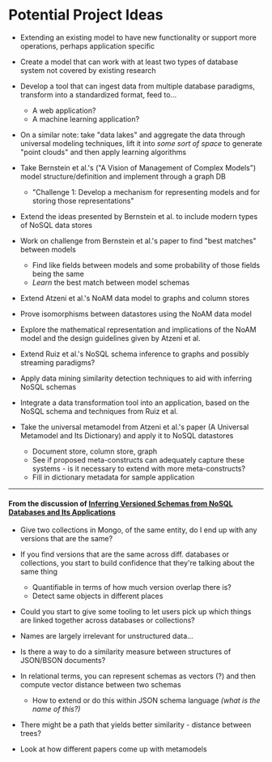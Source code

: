 # Potential Project Ideas

* Extending an existing model to have new functionality or support more operations, perhaps application specific
* Create a model that can work with at least two types of database system not covered by existing research

* Develop a tool that can ingest data from multiple database paradigms, transform into a standardized format, feed to...
  * A web application?
  * A machine learning application?
* On a similar note: take "data lakes" and aggregate the data through universal modeling techniques, lift it into *some sort of space* to generate "point clouds" and then apply learning algorithms

* Take Bernstein et al.'s ("A Vision of Management of Complex Models") model structure/definition and implement through a graph DB
  * "Challenge 1: Develop a mechanism for representing models and for storing those representations"
* Extend the ideas presented by Bernstein et al. to include modern types of NoSQL data stores
* Work on challenge from Bernstein et al.'s paper to find "best matches" between models
  * Find like fields between models and some probability of those fields being the same
  * *Learn* the best match between model schemas

* Extend Atzeni et al.'s NoAM data model to graphs and column stores
* Prove isomorphisms between datastores using the NoAM data model
* Explore the mathematical representation and implications of the NoAM model and the design guidelines given by Atzeni et al.

* Extend Ruiz et al.'s NoSQL schema inference to graphs and possibly streaming paradigms?
* Apply data mining similarity detection techniques to aid with inferring NoSQL schemas
* Integrate a data transformation tool into an application, based on the NoSQL schema and techniques from Ruiz et al.

* Take the universal metamodel from Atzeni et al.'s paper (A Universal Metamodel and Its Dictionary) and apply it to NoSQL datastores
  * Document store, column store, graph
  * See if proposed meta-constructs can adequately capture these systems - is it necessary to extend with more meta-constructs?
  * Fill in dictionary metadata for sample application

---

#### From the discussion of [Inferring Versioned Schemas from NoSQL Databases and Its Applications](../../article_writeups/2.2_ruiz_morales_molina_versioned_schemas.md)

* Give two collections in Mongo, of the same entity, do I end up with any versions that are the same?
* If you find versions that are the same across diff. databases or collections, you start to build confidence that they're talking about the same thing
  * Quantifiable in terms of how much version overlap there is?
  * Detect same objects in different places
* Could you start to give some tooling to let users pick up which things are linked together across databases or collections?

* Names are largely irrelevant for unstructured data...
* Is there a way to do a similarity measure between structures of JSON/BSON documents?
* In relational terms, you can represent schemas as vectors (?) and then compute vector distance between two schemas
  * How to extend or do this within JSON schema language *(what is the name of this?)*
* There might be a path that yields better similarity - distance between trees?
* Look at how different papers come up with metamodels 